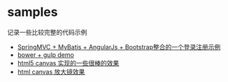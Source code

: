 # samples
记录一些比较完整的代码示例

* [SpringMVC + MyBatis + AngularJs + Bootstrap整合的一个登录注册示例](spring-mybatis-login/login)
* [bower + gulp demo](bower-gulp-demo)
* [html5 canvas 实现的一些很棒的效果](html5-canvas)
* [html canvas 放大镜效果](html5-magnifying-glass)
